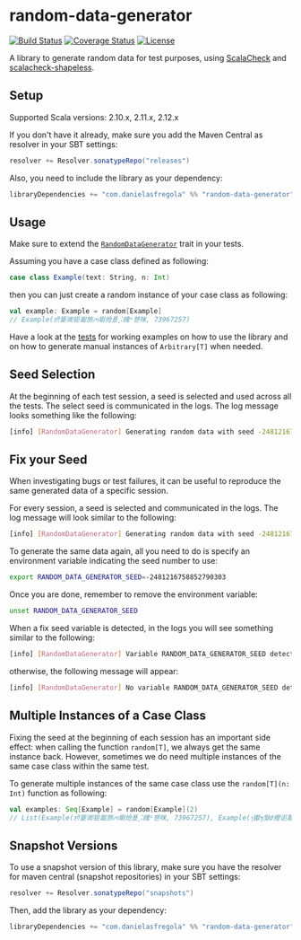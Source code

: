 random-data-generator
=====================

[![Build Status](https://travis-ci.org/DanielaSfregola/random-data-generator.svg?branch=master)](https://travis-ci.org/DanielaSfregola/random-data-generator) [![Coverage Status](https://img.shields.io/coveralls/DanielaSfregola/random-data-generator.svg)](https://coveralls.io/r/DanielaSfregola/random-data-generator?branch=master) [![License](http://img.shields.io/:license-Apache%202-red.svg)](http://www.apache.org/licenses/LICENSE-2.0.txt)

A library to generate random data for test purposes, using [ScalaCheck](https://github.com/rickynils/scalacheck) and [scalacheck-shapeless](https://github.com/alexarchambault/scalacheck-shapeless).

Setup
-----
Supported Scala versions: 2.10.x, 2.11.x, 2.12.x

If you don't have it already, make sure you add the Maven Central as resolver in your SBT settings:
```scala
resolver += Resolver.sonatypeRepo("releases")
```

Also, you need to include the library as your dependency:
```scala
libraryDependencies += "com.danielasfregola" %% "random-data-generator" % "2.0"
```

Usage
-----
Make sure to extend the [`RandomDataGenerator`](https://github.com/DanielaSfregola/random-data-generator/blob/master/src/main/scala/com/danielasfregola/randomdatagenerator/RandomDataGenerator.scala) trait in your tests.

Assuming you have a case class defined as following:
```scala
case class Example(text: String, n: Int)
```

then you can just create a random instance of your case class as following:
```scala
val example: Example = random[Example]
// Example(ਈ䈦㈾钜㔪旅ꪔ墛炝푰⡨䌆ᵅ퍧咪, 73967257)
```

Have a look at the [tests](https://github.com/DanielaSfregola/random-data-generator/blob/master/src/test/scala/RandomDataGeneratorSpec.scala) for working examples on how to use the library and on how to generate manual instances of `Arbitrary[T]` when needed.

Seed Selection
--------------
At the beginning of each test session, a seed is selected and used across all the tests.
The select seed is communicated in the logs. The log message looks something like the following:
```bash
[info] [RandomDataGenerator] Generating random data with seed -2481216758852790303
```

Fix your Seed
-------------
When investigating bugs or test failures, it can be useful to reproduce the same generated data of a specific session.

For every session, a seed is selected and communicated in the logs. The log message will look similar to the following:
```bash
[info] [RandomDataGenerator] Generating random data with seed -2481216758852790303
```

To generate the same data again, all you need to do is specify an environment variable indicating the seed number to use:
```bash
export RANDOM_DATA_GENERATOR_SEED=-2481216758852790303
```

Once you are done, remember to remove the environment variable:
```bash
unset RANDOM_DATA_GENERATOR_SEED
```

When a fix seed variable is detected, in the logs you will see something similar to the following:
```bash
[info] [RandomDataGenerator] Variable RANDOM_DATA_GENERATOR_SEED detected: setting seed to -2481216758852790303
```
otherwise, the following message will appear:
```bash
[info] [RandomDataGenerator] No variable RANDOM_DATA_GENERATOR_SEED detected: setting seed to random number
```

Multiple Instances of a Case Class
----------------------------------
Fixing the seed at the beginning of each session has an important side effect: when calling the function `random[T]`, we always get the same instance back.
However, sometimes we do need multiple instances of the same case class within the same test.

To generate multiple instances of the same case class use the `random[T](n: Int)` function as following:
```scala
val examples: Seq[Example] = random[Example](2)
// List(Example(ਈ䈦㈾钜㔪旅ꪔ墛炝푰⡨䌆ᵅ퍧咪, 73967257), Example(᭞㩵᭟뛎Ժ䌑讵蓐ꍊꎼꙐ涌㰑袽,1736119865))
```

Snapshot Versions
-----------------
To use a snapshot version of this library, make sure you have the resolver for maven central (snapshot repositories) in your SBT settings:
```scala
resolver += Resolver.sonatypeRepo("snapshots")
```

Then, add the library as your dependency:
```scala
libraryDependencies += "com.danielasfregola" %% "random-data-generator" % "2.1-SNAPSHOT"
```
